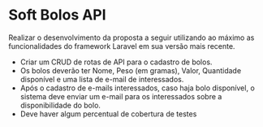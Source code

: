 # Soft Bolos API

Realizar o desenvolvimento da proposta a seguir utilizando ao máximo as funcionalidades do framework Laravel em sua versão mais recente.

- Criar um CRUD de rotas de API para o cadastro de bolos.
- Os bolos deverão ter Nome, Peso (em gramas), Valor, Quantidade disponível e uma lista de e-mail de interessados.
- Após o cadastro de e-mails interessados, caso haja bolo disponível, o sistema deve enviar um e-mail para os interessados sobre a disponibilidade do bolo.
- Deve haver algum percentual de cobertura de testes
